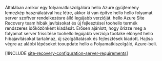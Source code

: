 
Általában amikor egy folyamatkiszolgálóra hello Azure gyűjtemény lemezkép használatával hoz létre, akkor ki van építve hello hello folyamat server szoftver rendelkezésre álló legújabb verzióját. hello Azure Site Recovery team hibák javításokat és új fejlesztései toohello termék rendszeres időközönként kiadását. Erősen ajánlott, hogy őrizze meg a folyamat server frissítése toohello legújabb verziója tootake előnyeit hello hibajavításokat tartalmaz, új szolgáltatások és fejlesztések kiadott. Hajtsa végre az alábbi lépéseket tooupdate hello a Folyamatkiszolgáló, Azure-beli.

[!INCLUDE [site-recovery-configuration-server-requirements](site-recovery-vmware-upgrade-process-server-internal.md)]

